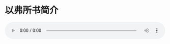 # 以弗所书简介

<audio style="width: 100%;" preload="false" controls controlslist="nodownload"><source src="//cdn.wechat.edu.pl/audio/mp3/old/12294.mp3" type="audio/mpeg">Your browser does not support the audio element.</audio>


